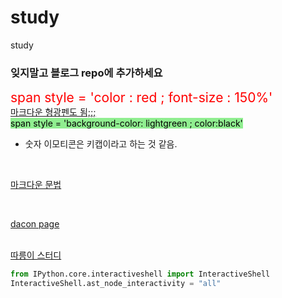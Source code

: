 # study
study
<br>

### 잊지말고 블로그 repo에 추가하세요
<span style = 'color:red ; font-size : 150%'> span style = 'color : red ; font-size : 150%' </span> <br>
[마크다운 형광펜도 됨;;;](https://geniewishescometrue.tistory.com/101) <br>
<span style = 'background-color: lightgreen ; color:black'> span style = 'background-color: lightgreen ; color:black' </span> <br>
* 숫자 이모티콘은 키캡이라고 하는 것 같음. <br>
<br>

[마크다운 문법](https://anys4udoc.readthedocs.io/en/latest/attach/doc-markdown.html)

<br>

[dacon page](https://dacon.io/competitions/official/235869/codeshare/4252?page=1&dtype=recent) <br>
<br>

[따릉이 스터디](https://dacon.io/competitions/open/235576/overview/description) <br>

```python
from IPython.core.interactiveshell import InteractiveShell
InteractiveShell.ast_node_interactivity = "all"
```
<br>
